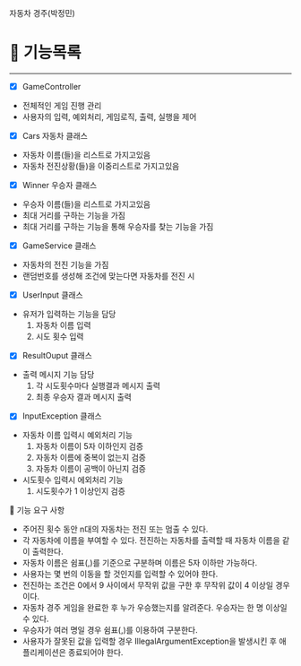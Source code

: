 자동차 경주(박정민)

# 🚀 기능목록

___

- [x] GameController
- 전체적인 게임 진행 관리
- 사용자의 입력, 예외처리, 게임로직, 출력, 실행을 제어


- [x] Cars 자동차 클래스
- 자동차 이름(들)을 리스트로 가지고있음
- 자동차 전진상황(들)을 이중리스트로 가지고있음


- [x] Winner 우승자 클래스
- 우승자 이름(들)을 리스트로 가지고있음
- 최대 거리를 구하는 기능을 가짐
- 최대 거리를 구하는 기능을 통해 우승자를 찾는 기능을 가짐

- [x] GameService 클래스
- 자동차의 전진 기능을 가짐
- 랜덤번호를 생성해 조건에 맞는다면 자동차를 전진 시

- [x] UserInput 클래스
- 유저가 입력하는 기능을 담당
    1. 자동차 이름 입력
    2. 시도 횟수 입력


- [x] ResultOuput 클래스
- 출력 메시지 기능 담당
    1. 각 시도횟수마다 실행결과 메시지 출력
    2. 최종 우승자 결과 메시지 출력


- [x] InputException 클래스
- 자동차 이름 입력시 예외처리 기능
    1. 자동차 이름이 5자 이하인지 검증
    2. 자동차 이름에 중복이 없는지 검증
    3. 자동차 이름이 공백이 아닌지 검증
- 시도횟수 입력시 에외처리 기능
    1. 시도횟수가 1 이상인지 검증

🚀 기능 요구 사항

- 주어진 횟수 동안 n대의 자동차는 전진 또는 멈출 수 있다.
- 각 자동차에 이름을 부여할 수 있다. 전진하는 자동차를 출력할 때 자동차 이름을 같이 출력한다.
- 자동차 이름은 쉼표(,)를 기준으로 구분하며 이름은 5자 이하만 가능하다.
- 사용자는 몇 번의 이동을 할 것인지를 입력할 수 있어야 한다.
- 전진하는 조건은 0에서 9 사이에서 무작위 값을 구한 후 무작위 값이 4 이상일 경우이다.
- 자동차 경주 게임을 완료한 후 누가 우승했는지를 알려준다. 우승자는 한 명 이상일 수 있다.
- 우승자가 여러 명일 경우 쉼표(,)를 이용하여 구분한다.
- 사용자가 잘못된 값을 입력할 경우 IllegalArgumentException을 발생시킨 후 애플리케이션은 종료되어야 한다.

